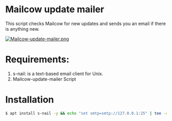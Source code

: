# Mailcow update mailer
This script checks Mailcow for new updates and sends you an email if there is anything new.

[![Mailcow-update-mailer.png](https://i.postimg.cc/brsvx09t/Mailcow-update-mailer.png)](https://postimg.cc/kRP99bZJ)

# Requirements:
1. s-nail: is a text-based email client for Unix.
2. Mailcow-update-mailer Script
# Installation
```sh
$ apt install s-nail -y && echo "set smtp=smtp://127.0.0.1:25" | tee -a /etc/s-nail.rc
```




